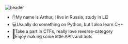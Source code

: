![header](https://capsule-render.vercel.app/api?type=wave&height=300&section=header&text=sultanowskii&color=dcb9bc&fontColor=ffffff&fontSize=90)
- ✋My name is Arthur, I live in Russia, study in LI2
- 💻Usually do something on Python, but I also learn C++
- 🚩Take a part in CTFs, really love reverse-category
- 📱Enjoy making some little APIs and bots
